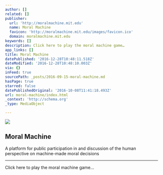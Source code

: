 ```yaml
---
author: []
related: []
publisher:
  url: 'http://moralmachine.mit.edu'
  name: Moral Machine
  favicon: 'http://moralmachine.mit.edu/images/favicon.ico'
  domain: moralmachine.mit.edu
keywords: []
description: Click here to play the moral machine game…
app_links: []
title: Moral Machine
datePublished: '2016-12-28T10:48:11.518Z'
dateModified: '2016-12-28T10:48:10.003Z'
via: {}
inFeed: true
sourcePath: _posts/2016-09-15-moral-machine.md
hasPage: true
starred: false
datePublishedOriginal: '2016-10-08T11:41:18.493Z'
url: moral-machine/index.html
_context: 'http://schema.org'
_type: MediaObject

---
```

<article style=""><img src="https://imgflo.herokuapp.com/graph/vahj1ThiexotieMo/d2df5b35f91111c7a9ab5518931a4e79/noop.jpg?input=http%3A%2F%2Fmoralmachine.mit.edu%2Fimages%2Fteaser.jpg" /><h1>Moral Machine</h1><p>A platform for public participation in and discussion of the human perspective on machine-made moral decisions</p></article>

---

Click here to play the moral machine game...